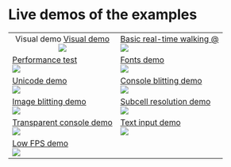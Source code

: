 # Live demos of the examples

<table>
  <tr><td style="text-align: center;">
    Visual demo
    <a href="https://alexschrod.github.io/bevy_doryen/examples/?example=demo">Visual demo<br/>
        <img src="https://raw.githubusercontent.com/alexschrod/bevy_doryen/master/demo_thumbnails/demo.png"/>
    </a>
</td><td>
    <a href="https://alexschrod.github.io/bevy_doryen/examples/?example=basic">Basic real-time walking @<br/>
        <img src="https://raw.githubusercontent.com/alexschrod/bevy_doryen/master/demo_thumbnails/basic.png"/>
    </a>
</td></tr><tr><td>
    <a href="https://alexschrod.github.io/bevy_doryen/examples/?example=perf">Performance test<br/>
        <img src="https://raw.githubusercontent.com/alexschrod/bevy_doryen/master/demo_thumbnails/perf.png"/>
    </a>
</td><td>
    <a href="https://alexschrod.github.io/bevy_doryen/examples/?example=fonts">Fonts demo<br/>
        <img src="https://raw.githubusercontent.com/alexschrod/bevy_doryen/master/demo_thumbnails/fonts.png"/>
    </a>
</td></tr><tr><td>
    <a href="https://alexschrod.github.io/bevy_doryen/examples/?example=unicode">Unicode demo<br/>
        <img src="https://raw.githubusercontent.com/alexschrod/bevy_doryen/master/demo_thumbnails/unicode.png"/>
    </a>
</td><td>
    <a href="https://alexschrod.github.io/bevy_doryen/examples/?example=blit">Console blitting demo<br/>
        <img src="https://raw.githubusercontent.com/alexschrod/bevy_doryen/master/demo_thumbnails/blit.png"/>
    </a>
</td></tr><tr><td>
    <a href="https://alexschrod.github.io/bevy_doryen/examples/?example=image">Image blitting demo<br/>
        <img src="https://raw.githubusercontent.com/alexschrod/bevy_doryen/master/demo_thumbnails/image.png"/>
    </a>
</td><td>
    <a href="https://alexschrod.github.io/bevy_doryen/examples/?example=subcell">Subcell resolution demo<br/>
        <img src="https://raw.githubusercontent.com/alexschrod/bevy_doryen/master/demo_thumbnails/subcell.png"/>
    </a>
</td></tr><tr><td>
    <a href="https://alexschrod.github.io/bevy_doryen/examples/?example=alpha">Transparent console demo<br/>
        <img src="https://raw.githubusercontent.com/alexschrod/bevy_doryen/master/demo_thumbnails/alpha.png"/>
    </a>
</td><td>
    <a href="https://alexschrod.github.io/bevy_doryen/examples/?example=text_input">Text input demo<br/>
        <img src="https://raw.githubusercontent.com/alexschrod/bevy_doryen/master/demo_thumbnails/text_input.png"/>
    </a>
</td></tr><tr><td>
    <a href="https://alexschrod.github.io/bevy_doryen/examples/?example=lowfps">Low FPS demo<br/>
        <img src="https://raw.githubusercontent.com/alexschrod/bevy_doryen/master/demo_thumbnails/lowfps.png"/>
    </a>
</td><td>
    
</td></tr></table>
